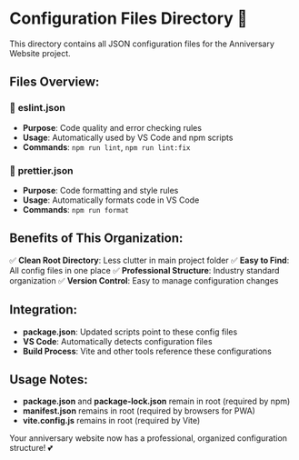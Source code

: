 # Configuration Files Directory 📁

This directory contains all JSON configuration files for the Anniversary Website project.

## Files Overview:

### 🔧 **eslint.json**
- **Purpose**: Code quality and error checking rules
- **Usage**: Automatically used by VS Code and npm scripts
- **Commands**: `npm run lint`, `npm run lint:fix`

### 💅 **prettier.json** 
- **Purpose**: Code formatting and style rules
- **Usage**: Automatically formats code in VS Code
- **Commands**: `npm run format`

## Benefits of This Organization:

✅ **Clean Root Directory**: Less clutter in main project folder
✅ **Easy to Find**: All config files in one place
✅ **Professional Structure**: Industry standard organization
✅ **Version Control**: Easy to manage configuration changes

## Integration:

- **package.json**: Updated scripts point to these config files
- **VS Code**: Automatically detects configuration files
- **Build Process**: Vite and other tools reference these configurations

## Usage Notes:

- **package.json** and **package-lock.json** remain in root (required by npm)
- **manifest.json** remains in root (required by browsers for PWA)
- **vite.config.js** remains in root (required by Vite)

Your anniversary website now has a professional, organized configuration structure! 💕
